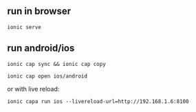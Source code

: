 ## run in browser

`ionic serve`

## run android/ios

`ionic cap sync && ionic cap copy`

`ionic cap open ios/android`

or with live reload:

`ionic capa run ios --livereload-url=http://192.168.1.6:8100`

